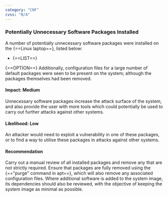 ```yaml
---
category: "CNF"
cvss: "N/A"
---
```

### Potentially Unnecessary Software Packages Installed
A number of potentially unnecessary software packages were installed on the {==Linux laptop==}, listed below:

 * {==LIST==}

{==OPTION==} Additionally, configuration files for a large number of default packages were seen to be present on the system; although the packages themselves had been removed.
#### Impact: Medium
Unnecessary software packages increase the attack surface of the system, and also provide the user with more tools which could potentially be used to carry out further attacks against other systems.
#### Likelihood: Low
An attacker would need to exploit a vulnerability in one of these packages, or to find a way to utilise these packages in attacks against other systems.
#### Recommendation
Carry out a manual review of all installed packages and remove any that are not strictly required. Ensure that packages are fully removed using the {=="purge" command in apt==}, which will also remove any associated configuration files. Where additional software is added to the system image, its dependencies should also be reviewed, with the objective of keeping the system image as minimal as possible.
